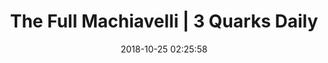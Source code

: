 ---
date: 2018-10-25 02:25:58
link:
  source: pocket
  source_url: https://getpocket.com
  text: The Full Machiavelli | 3 Quarks Daily
  url: https://www.3quarksdaily.com/3quarksdaily/2018/10/the-full-machiavelli.html
slug: the-full-machiavelli-3-quarks-daily
source: pocket
title: The Full Machiavelli | 3 Quarks Daily
---